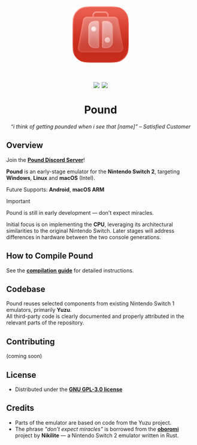 <h1 align="center">
  <img src="/resources/Logo(1024x1024).webp" height="150px">
  <br><br>
  <img src="https://img.shields.io/github/stars/pound-emu/pound" width="100">
  <a href="https://github.com/pound-emu/pound/actions?query=branch%3Amain">
    <img src="https://img.shields.io/badge/Latest Builds-Here-aa00aa.svg" width="150">
  </a>
  <br><br>
  Pound
</h1>

<p align="center"><em>“i think of getting pounded when i see that [name]” – Satisfied Customer</em></p>

## Overview

Join the [**Pound Discord Server**](https://discord.gg/aMmTmKsVC7)!

**Pound** is an early-stage emulator for the **Nintendo Switch 2**, targeting **Windows**, **Linux** and **macOS** (Intel).

Future Supports: **Android**, **macOS ARM**

> [!IMPORTANT]  
> Pound is still in early development — don't expect miracles.

Initial focus is on implementing the **CPU**, leveraging its architectural similarities to the original Nintendo Switch. Later stages will address differences in hardware between the two console generations.


## How to Compile Pound

See the [**compilation guide**](/resources/docs/compguide.md) for detailed instructions.


## Codebase

Pound reuses selected components from existing Nintendo Switch 1 emulators, primarily **Yuzu**.  
All third-party code is clearly documented and properly attributed in the relevant parts of the repository.


## Contributing

(coming soon)


## License

- Distributed under the [**GNU GPL-3.0 license**](https://github.com/pound-emu/pound/blob/main/LICENSE)


## Credits

- Parts of the emulator are based on code from the Yuzu project.
- The phrase *"don't expect miracles"* is borrowed from the [**oboromi**](https://github.com/Nikilites/oboromi) project by **Nikilite** — a Nintendo Switch 2 emulator written in Rust.
